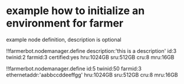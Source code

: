 
# example how to initialize an environment for farmer


example node definition, description is optional

!!farmerbot.nodemanager.define
    description:'this is a description'
    id:3 
    twinid:2
    farmid:3
    certified:yes
    hru:1024GB
    sru:512GB
    cru:8
    mru:16GB

!!farmerbot.nodemanager.define
    id:5
    twinid:50
    farmid:3
    ethernetaddr:'aabbccddeeffgg'
    hru:1024GB
    sru:512GB
    cru:8
    mru:16GB
